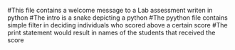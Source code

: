 #This file contains a welcome message to a Lab assessment writen in python
#The intro is a snake depicting a python 
#The pyython file contains simple filter in deciding individuals who scored above a certain score 
#The print statement would result in names of the students that received the score
